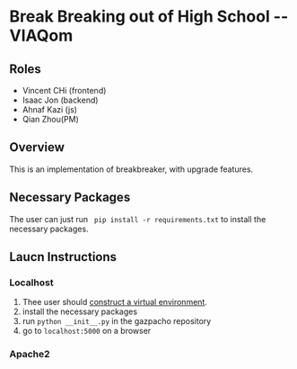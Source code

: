 # Break Breaking out of High School  -- VIAQom

## Roles
- Vincent CHi (frontend)
- Isaac Jon (backend)
- Ahnaf Kazi (js)
- Qian Zhou(PM)

## Overview

This is an implementation of breakbreaker, with upgrade features. 

## Necessary Packages

The user can just run 
` pip install -r requirements.txt`
to install the necessary packages. 

## Laucn Instructions

### Localhost

1. Thee user should [construct a virtual environment](https://packaging.python.org/guides/installing-using-pip-and-virtual-environments/). 
2. install the necessary packages
3. run `python __init__.py` in the gazpacho repository
4. go to `localhost:5000` on a browser


### Apache2

